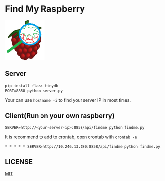 # Find My Raspberry

![findrb](static/favicon.png)

## Server

	pip install flask tinydb
	PORT=8858 python server.py

Your can use `hostname -i` to find your server IP in most times.

## Client(Run on your own raspberry)

	SERVER=http://<your-server-ip>:8858/api/findme python findme.py

It is recommend to add to crontab, open crontab with `crontab -e`

	* * * * * SERVER=http://10.246.13.180:8858/api/findme python findme.py

## LICENSE
[MIT](LICENSE)
